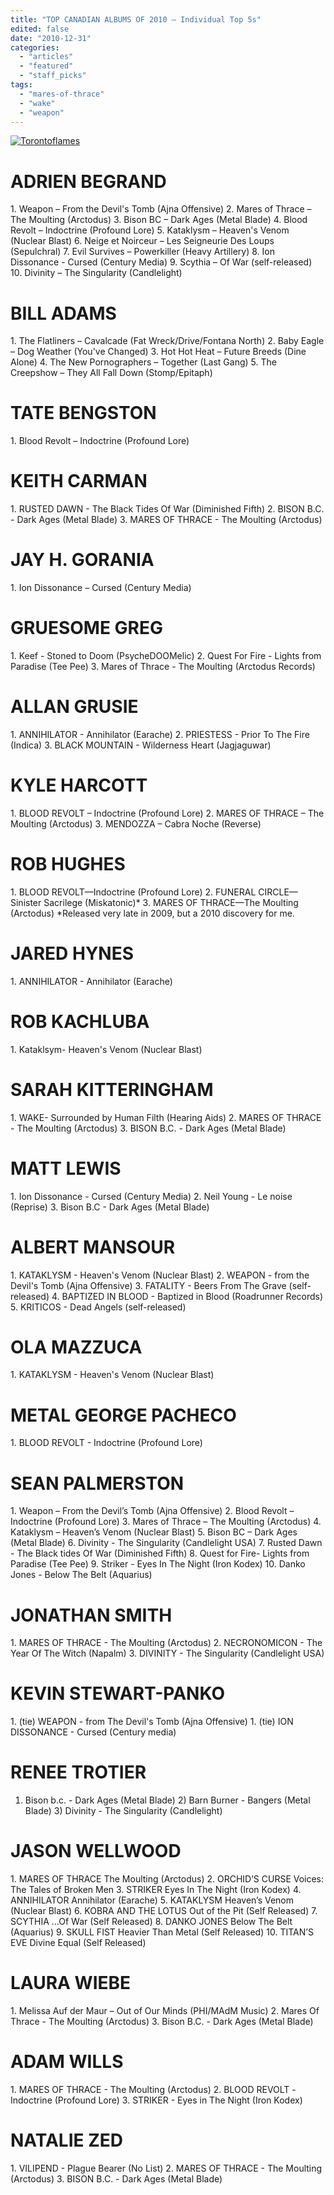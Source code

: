 ```yaml
---
title: "TOP CANADIAN ALBUMS OF 2010 – Individual Top 5s"
edited: false
date: "2010-12-31"
categories:
  - "articles"
  - "featured"
  - "staff_picks"
tags:
  - "mares-of-thrace"
  - "wake"
  - "weapon"
---
```


[![](http://www.hellbound.ca/wp-content/uploads/2009/12/Torontoflames.jpg "Torontoflames")](http://www.hellbound.ca/wp-content/uploads/2009/12/Torontoflames.jpg)

# ADRIEN BEGRAND

1\. Weapon – From the Devil's Tomb (Ajna Offensive) 2. Mares of Thrace – The Moulting (Arctodus) 3. Bison BC – Dark Ages (Metal Blade) 4. Blood Revolt – Indoctrine (Profound Lore) 5. Kataklysm – Heaven's Venom (Nuclear Blast) 6. Neige et Noirceur – Les Seigneurie Des Loups (Sepulchral) 7. Evil Survives – Powerkiller (Heavy Artillery) 8. Ion Dissonance - Cursed (Century Media) 9. Scythia – Of War (self-released) 10. Divinity – The Singularity (Candlelight)

# BILL ADAMS

1\. The Flatliners – Cavalcade (Fat Wreck/Drive/Fontana North) 2. Baby Eagle – Dog Weather (You've Changed) 3. Hot Hot Heat – Future Breeds (Dine Alone) 4. The New Pornographers – Together (Last Gang) 5. The Creepshow – They All Fall Down (Stomp/Epitaph)

# TATE BENGSTON

1\. Blood Revolt – Indoctrine (Profound Lore)

# KEITH CARMAN

1\. RUSTED DAWN - The Black Tides Of War (Diminished Fifth) 2. BISON B.C. - Dark Ages (Metal Blade) 3. MARES OF THRACE - The Moulting (Arctodus)

# JAY H. GORANIA

1\. Ion Dissonance – Cursed (Century Media)

# GRUESOME GREG

1\. Keef - Stoned to Doom (PsycheDOOMelic) 2. Quest For Fire - Lights from Paradise (Tee Pee) 3. Mares of Thrace - The Moulting (Arctodus Records)

# ALLAN GRUSIE

1\. ANNIHILATOR - Annihilator (Earache) 2. PRIESTESS - Prior To The Fire (Indica) 3. BLACK MOUNTAIN - Wilderness Heart (Jagjaguwar)

# KYLE HARCOTT

1\. BLOOD REVOLT – Indoctrine (Profound Lore) 2. MARES OF THRACE – The Moulting (Arctodus) 3. MENDOZZA – Cabra Noche (Reverse)

# ROB HUGHES

1\. BLOOD REVOLT—Indoctrine (Profound Lore) 2. FUNERAL CIRCLE—Sinister Sacrilege (Miskatonic)\* 3. MARES OF THRACE—The Moulting (Arctodus) \*Released very late in 2009, but a 2010 discovery for me.

# JARED HYNES

1\. ANNIHILATOR - Annihilator (Earache)

# ROB KACHLUBA

1\. Kataklsym- Heaven's Venom (Nuclear Blast)

# SARAH KITTERINGHAM

1\. WAKE- Surrounded by Human Filth (Hearing Aids) 2. MARES OF THRACE - The Moulting (Arctodus) 3. BISON B.C. - Dark Ages (Metal Blade)

# MATT LEWIS

1\. Ion Dissonance - Cursed (Century Media) 2. Neil Young - Le noise (Reprise) 3. Bison B.C - Dark Ages (Metal Blade)

# ALBERT MANSOUR

1\. KATAKLYSM - Heaven's Venom (Nuclear Blast) 2. WEAPON - from the Devil's Tomb (Ajna Offensive) 3. FATALITY - Beers From The Grave (self-released) 4. BAPTIZED IN BLOOD - Baptized in Blood (Roadrunner Records) 5. KRITICOS - Dead Angels (self-released)

# OLA MAZZUCA

1\. KATAKLYSM - Heaven's Venom (Nuclear Blast)

# METAL GEORGE PACHECO

1\. BLOOD REVOLT - Indoctrine (Profound Lore)

# SEAN PALMERSTON

1\. Weapon – From the Devil’s Tomb (Ajna Offensive) 2. Blood Revolt – Indoctrine (Profound Lore) 3. Mares of Thrace – The Moulting (Arctodus) 4. Kataklysm – Heaven’s Venom (Nuclear Blast) 5. Bison BC – Dark Ages (Metal Blade) 6. Divinity - The Singularity (Candlelight USA) 7. Rusted Dawn - The Black tides Of War (Diminished Fifth) 8. Quest for Fire- Lights from Paradise (Tee Pee) 9. Striker - Eyes In The Night (Iron Kodex) 10. Danko Jones - Below The Belt (Aquarius)

# JONATHAN SMITH

1\. MARES OF THRACE - The Moulting (Arctodus) 2. NECRONOMICON - The Year Of The Witch (Napalm) 3. DIVINITY - The Singularity (Candlelight USA)

# KEVIN STEWART-PANKO

1\. (tie) WEAPON - from The Devil's Tomb (Ajna Offensive) 1. (tie) ION DISSONANCE - Cursed (Century media)

# RENEE TROTIER

1) Bison b.c. - Dark Ages (Metal Blade) 2) Barn Burner - Bangers (Metal Blade) 3) Divinity - The Singularity (Candlelight)

# JASON WELLWOOD

1\. MARES OF THRACE The Moulting (Arctodus) 2. ORCHID’S CURSE Voices: The Tales of Broken Men 3. STRIKER Eyes In The Night (Iron Kodex) 4. ANNIHILATOR Annihilator (Earache) 5. KATAKLYSM Heaven’s Venom (Nuclear Blast) 6. KOBRA AND THE LOTUS Out of the Pit (Self Released) 7. SCYTHIA ...Of War (Self Released) 8. DANKO JONES Below The Belt (Aquarius) 9. SKULL FIST Heavier Than Metal (Self Released) 10. TITAN’S EVE Divine Equal (Self Released)

# LAURA WIEBE

1\. Melissa Auf der Maur – Out of Our Minds (PHI/MAdM Music) 2. Mares Of Thrace - The Moulting (Arctodus) 3. Bison B.C. - Dark Ages (Metal Blade)

# ADAM WILLS

1\. MARES OF THRACE - The Moulting (Arctodus) 2. BLOOD REVOLT -Indoctrine (Profound Lore) 3. STRIKER - Eyes in The Night (Iron Kodex)

# NATALIE ZED

1\. VILIPEND - Plague Bearer (No List) 2. MARES OF THRACE - The Moulting (Arctodus) 3. BISON B.C. - Dark Ages (Metal Blade)
